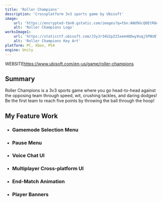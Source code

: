```yaml
---
title: 'Roller Champions'
description: 'Crossplatform 3v3 sports game by Ubisoft'
image:
    url: 'https://encrypted-tbn0.gstatic.com/images?q=tbn:ANd9GcQOEtR8Aq52XtRoXDYX0ntVy6aCMzDa6Vw9UQ&s'
    alt: 'Roller Champions Logo'
worksImage1:
    url: 'https://staticctf.ubisoft.com/J3yJr34U2pZ2Ieem48Dwy9uqj5PNUQTn/icSUnutIoNmeZ72lHzb7M/0bd1db5cc24ef5d1f36393b4d39edbd5/RC_KeyArt.jpg'
    alt: 'Roller Champions Key Art'
platform: PC, Xbox, PS4
engine: Unity
---
```

<div class="badge-div">
        <span class="badge badge--item">WEBSITE</span><a class="badge__link" href="https://www.ubisoft.com/en-us/game/roller-champions" target="_blank">https://www.ubisoft.com/en-us/game/roller-champions</a>
</div>
<h2>Summary</h2>
<p>
    Roller Champions is a 3v3 sports game where you go head-to-head against the opposing team through speed, wit, crushing tackles, and daring dodges! Be the first team to reach five points by throwing the ball through the hoop!
</p>
<h2>My Feature Work</h2>
<ul>
    <li><h3>Gamemode Selection Menu</h3><p></p></li>
    <li><h3>Pause Menu</h3><p></p></li>
    <li><h3>Voice Chat UI</h3><p></p></li>
    <li><h3>Multiplayer Cross-platform UI</h3><p></p></li>
    <li><h3>End-Match Animation</h3><p></p></li>
    <li><h3>Player Banners</h3><p></p></li>
</ul>